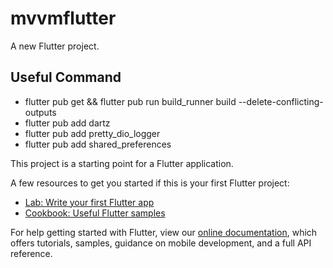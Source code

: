 # mvvmflutter

A new Flutter project.

## Useful Command
- flutter pub get && flutter pub run build_runner build --delete-conflicting-outputs
- flutter pub add dartz
- flutter pub add pretty_dio_logger
- flutter pub add shared_preferences

This project is a starting point for a Flutter application.

A few resources to get you started if this is your first Flutter project:

- [Lab: Write your first Flutter app](https://flutter.dev/docs/get-started/codelab)
- [Cookbook: Useful Flutter samples](https://flutter.dev/docs/cookbook)

For help getting started with Flutter, view our
[online documentation](https://flutter.dev/docs), which offers tutorials,
samples, guidance on mobile development, and a full API reference.
